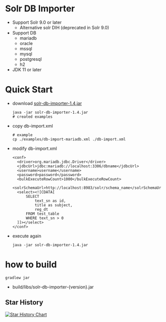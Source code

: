 # Solr DB Importer
- Support Solr 9.0 or later
  - Alternative solr DIH (deprecated in Solr 9.0)
- Support DB
  - mariadb
  - oracle
  - mssql
  - mysql
  - postgresql
  - h2
- JDK 11 or later

# Quick Start
- download [solr-db-importer-1.4.jar](https://github.com/saro-lab/solr-db-importer/releases/download/1.4/solr-db-importer-1.4.jar)
  ```
  java -jar solr-db-importer-1.4.jar
  # created examples
  ```
- copy db-import.xml
  ```
  # example
  cp ./examples/db-import-mariadb.xml ./db-import.xml
  ```
- modify db-import.xml
  ```
  <conf>
    <driver>org.mariadb.jdbc.Driver</driver>
    <jdbcUrl>jdbc:mariadb://localhost:3306/dbname</jdbcUrl>
    <username>username</username>
    <password>password</password>
    <bulkExecuteRowCount>1000</bulkExecuteRowCount>
    <solrSchemaUrl>http://localhost:8983/solr/schema_name</solrSchemaUrl>
    <select><![CDATA[
        SELECT
            text_sn as id,
            title as subject,
            reg_dt
        FROM test_table
        WHERE text_sn > 0
    ]]></select>
  </conf>
  ```
- execute again
  ```
  java -jar solr-db-importer-1.4.jar
  ```

# how to build
```
gradlew jar
```
- build/libs/solr-db-importer-{version}.jar


## Star History

[![Star History Chart](https://api.star-history.com/svg?repos=saro-lab/solr-db-importer&type=Date)](https://star-history.com/#saro-lab/solr-db-importer&Date)

